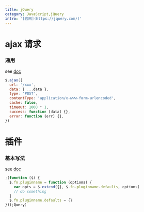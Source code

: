 ```yaml
---
title: jQuery
category: JavaScript,jQuery
intro: '[官网](https://jquery.com/)'
---
```


# ajax 请求

### 通用

see [doc](https://learn.jquery.com/ajax/)

```js
$.ajax({
  url: '/xxx',
  data: { ...data },
  type: 'POST',
  contentType: 'application/x-www-form-urlencoded',
  cache: false,
  timeout: 1000 * 1,
  success: function (data) {},
  error: function (err) {},
})
```

# 插件

### 基本写法

see [doc](https://learn.jquery.com/plugins/basic-plugin-creation/)

```js
;(function ($) {
  $.fn.pluginname = function (options) {
    var opts = $.extend({}, $.fn.pluginname.defaults, options)
    // do something
  }
  $.fn.pluginname.defaults = {}
})(jQuery)
```
